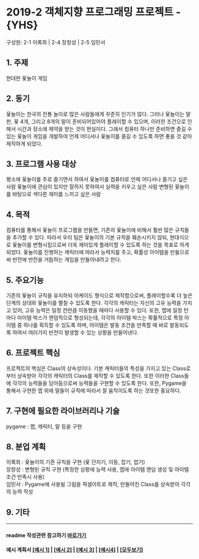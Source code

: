 # 2019-2 객체지향 프로그래밍 프로젝트 - **{YHS}**
구성원: 2-1 이록희 | 2-4 장창성 | 2-5 임민서

## 1. 주제
현대판  윷놀이 게임

## 2. 동기
 윷놀이는 한국의 전통 놀이로 많은 사람들에게 꾸준히 인기가 많다. 그러나 윷놀이는 말 판, 윷 4개, 그리고 8개의 말이 준비되어있어야 플레이할 수 있으며, 이러한 조건으로 인해서 시간과 장소에 제약을 받는 것이 현실이다. 그래서 컴퓨터 하나만 준비하면 즐길 수 있는 윷놀이 게임을 개발하여 언제 어디서나 윷놀이를 즐길 수 있도록 하면 좋을 것 같아 제작하게 되었다. 

## 3. 프로그램 사용 대상
평소에 윷놀이를 주로 즐기면서 하여서 윷놀이를 컴퓨터로 언제 어디서나 즐기고 싶은 사람
윷놀이에 관심이 있지만 잘하지 못하여서 실력을 키우고 싶은 사람
변형된 윷놀이를 바탕으로 색다른 재미를 느끼고 싶은 사람

## 4. 목적
 컴퓨터를 통해서 윷놀이 프로그램을 만들면, 기존의 윷놀이에 비해서 훨씬 많은 규칙들을 추가할 수 있다. 따라서 우리 팀은 윷놀이의 기본 규칙을 훼손시키지 않되, 현대식으로 윷놀이를 변형시킴으로써 더욱 재미있게 플레이할 수 있도록 하는 것을 목표로 하게 되었다. 윷놀이를 진행하는 캐릭터에 따라서 능력치를 주고, 확률성 아이템을 만듦으로써 반전에 반전을 거듭하는 게임을 만들어내려고 한다.

## 5. 주요기능 
 기존의 윷놀이 규칙을 유지하되 아케이드 형식으로 제작함으로써, 플레이할수록 더 높은 단계의 상대와 윷놀이를 펼칠 수 있도록 한다. 각각의 캐릭터는 자신의 고유 능력을 가지고 있어, 고유 능력은 일정 칸만큼 이동했을 때마다 사용할 수 있다. 또한, 맵에 일정 턴마다 아이템 박스가 랜덤적으로 형성되는데, 각각의 아이템 박스는 확률적으로 특정 아이템 중 하나를 획득할 수 있도록 하며, 아이템은 발동 조건을 만족할 때 바로 발동되도록 하여서 여러가지 반전이 발생할 수 있는 상황을 만들어낸다.

## 6. 프로젝트 핵심
 프로젝트의 핵심은 Class의 상속성이다. 기본 캐릭터들의 특성을 가지고 있는 Class로부터 상속받아 각각의 캐릭터의 Class를 제작할 수 있도록 한다. 또한 이러한 Class들에 각각의 능력들을 담아둠으로써 능력들을 구현할 수 있도록 한다. 또한, Pygame을 통해서 구현한 맵 위에 말들이 규칙에 따라서 잘 움직이도록 하는 것또한 중요하다.

## 7. 구현에 필요한 라이브러리나 기술
pygame : 맵, 캐릭터, 말 등을 구현

## 8. **분업 계획**
이록희 : 윷놀이의 기존 규칙을 구현 (윷 던지기, 이동, 잡기, 업기)<br>
장창성 : 변형된 규칙 구현 (특정한 상황에 능력 사용, 맵에 아이템 랜덤 생성 및 아이템 조건 만족시 사용)<br>
임민서 : Pygame에 사용될 그림을 픽셀아트로 제작, 만들어진 Class를 상속받아 각각의 능력 작성<br>

## 9. 기타

<hr>

#### readme 작성관련 참고하기 [바로가기](https://heropy.blog/2017/09/30/markdown/)

#### 예시 계획서 [[예시 1]](https://docs.google.com/document/d/1hcuGhTtmiTUxuBtr3O6ffrSMahKNhEj33woE02V-84U/edit?usp=sharing) | [[예시 2]](https://docs.google.com/document/d/1FmxTZvmrroOW4uZ34Xfyyk9ejrQNx6gtsB6k7zOvHYE/edit?usp=sharing) | [[예시 3]](https://github.com/goldmango328/2018-OOP-Python-Light) | [[예시4]](https://github.com/ssy05468/2018-OOP-Python-lightbulb) | [[모두보기]](https://github.com/kadragon/oop_project_ex/network/members)
